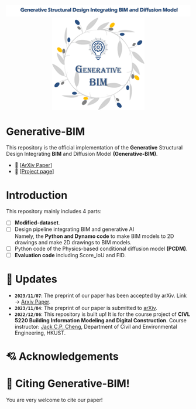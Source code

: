 <div align="center">
  <img src="./figures/Title.png">
  <img src="./figures/Generative-BIM.png" width="50%">
</div>

# Generative-BIM
This repository is the official implementation of the **Generative** Structural Design Integrating **BIM** and Diffusion Model **(Generative-BIM)**.  
- :orange: [[ArXiv Paper](https://arxiv.org/abs/2311.04052)]
- :watermelon:  [[Project page](http://zl-he.com/Generative-BIM/)]

# Introduction
This repository mainly includes 4 parts:  
- [ ] **Modified-dataset**.
- [ ] Design pipeline integrating BIM and generative AI  
      Namely, the **Python and Dynamo code** to make BIM models to 2D drawings and make 2D drawings to BIM models.
- [ ] Python code of the Physics-based conditional diffusion model **(PCDM)**.
- [ ] **Evaluation code** including Score_IoU and FID.

# 🛴 Updates
- **`2023/11/07`**: The preprint of our paper has been accepted by arXiv. Link → [Arxiv Paper](https://arxiv.org/abs/2311.04052).
- **`2023/11/04`**: The preprint of our paper is submitted to [arXiv](https://arxiv.org/).
- **`2022/12/06`**: This repository is built up! It is for the course project of **CIVL 5220 Building Information Modeling and Digital Construction**. Course instructor: [Jack C.P. Cheng](https://www.ce.ust.hk/people/jack-chin-pang-cheng-zhengzhanpeng), Department of Civil and Environmental Engineering, HKUST.

# 💘 Acknowledgements


# 👅 Citing Generative-BIM!
You are very welcome to cite our paper!
